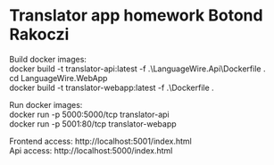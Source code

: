 # Translator app homework Botond Rakoczi

Build docker images:  
docker build -t translator-api:latest -f .\LanguageWire.Api\Dockerfile .  
cd LanguageWire.WebApp  
docker build -t translator-webapp:latest -f .\Dockerfile .

Run docker images:  
docker run -p 5000:5000/tcp translator-api  
docker run -p 5001:80/tcp translator-webapp

Frontend access: http://localhost:5001/index.html  
Api access: http://localhost:5000/index.html
